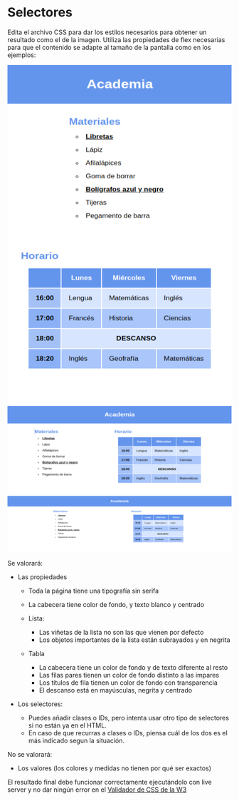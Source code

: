 # Selectores

Edita el archivo CSS para dar los estilos necesarios para obtener un resultado como el de la imagen. Utiliza las propiedades de flex necesarias para que el contenido se adapte al tamaño de la pantalla como en los ejemplos:

![pequeño](./pequeno.png)
![mediano](./mediano.png)
![grande](./grande.png)

Se valorará:

- Las propiedades

  - Toda la página tiene una tipografía sin serifa
  - La cabecera tiene color de fondo, y texto blanco y centrado

  - Lista:

    - Las viñetas de la lista no son las que vienen por defecto
    - Los objetos importantes de la lista están subrayados y en negrita

  - Tabla
    - La cabecera tiene un color de fondo y de texto diferente al resto
    - Las filas pares tienen un color de fondo distinto a las impares
    - Los títulos de fila tienen un color de fondo con transparencia
    - El descanso está en mayúsculas, negrita y centrado

- Los selectores:
  - Puedes añadir clases o IDs, pero intenta usar otro tipo de selectores si no están ya en el HTML.
  - En caso de que recurras a clases o IDs, piensa cuál de los dos es el más indicado segun la situación.

No se valorará:

- Los valores (los colores y medidas no tienen por qué ser exactos)

El resultado final debe funcionar correctamente ejecutándolo con live server y no dar ningún error en el [Validador de CSS de la W3](https://jigsaw.w3.org/css-validator/#validate_by_input)
